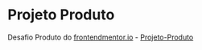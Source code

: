 # Projeto Produto
 Desafio Produto do [frontendmentor.io](https://www.frontendmentor.io/) -  [Projeto-Produto](https://luizfelipe0413.github.io/Projeto-Produto/)
